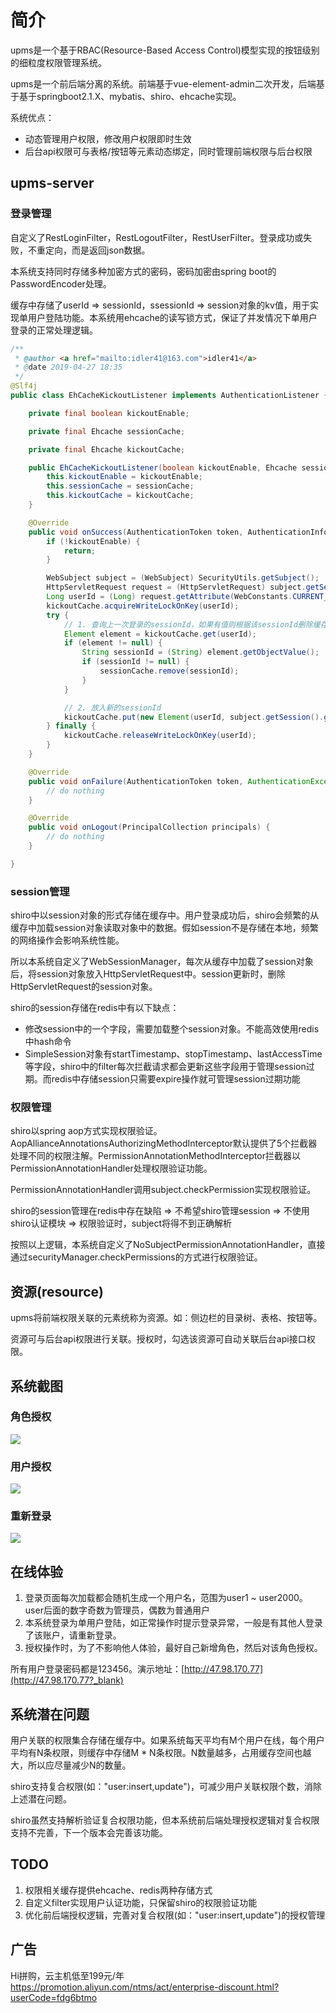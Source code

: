 # 简介

upms是一个基于RBAC(Resource-Based Access Control)模型实现的按钮级别的细粒度权限管理系统。

upms是一个前后端分离的系统。前端基于vue-element-admin二次开发，后端基于基于springboot2.1.X、mybatis、shiro、ehcache实现。

系统优点：

- 动态管理用户权限，修改用户权限即时生效
- 后台api权限可与表格/按钮等元素动态绑定，同时管理前端权限与后台权限


## upms-server

### 登录管理

自定义了RestLoginFilter，RestLogoutFilter，RestUserFilter。登录成功或失败，不重定向，而是返回json数据。

本系统支持同时存储多种加密方式的密码，密码加密由spring boot的PasswordEncoder处理。

缓存中存储了userId => sessionId，ssessionId => session对象的kv值，用于实现单用户登陆功能。本系统用ehcache的读写锁方式，保证了并发情况下单用户登录的正常处理逻辑。

```java
/**
 * @author <a href="mailto:idler41@163.com">idler41</a>
 * @date 2019-04-27 18:35
 */
@Slf4j
public class EhCacheKickoutListener implements AuthenticationListener {

    private final boolean kickoutEnable;

    private final Ehcache sessionCache;

    private final Ehcache kickoutCache;

    public EhCacheKickoutListener(boolean kickoutEnable, Ehcache sessionCache, Ehcache kickoutCache) {
        this.kickoutEnable = kickoutEnable;
        this.sessionCache = sessionCache;
        this.kickoutCache = kickoutCache;
    }

    @Override
    public void onSuccess(AuthenticationToken token, AuthenticationInfo info) {
        if (!kickoutEnable) {
            return;
        }

        WebSubject subject = (WebSubject) SecurityUtils.getSubject();
        HttpServletRequest request = (HttpServletRequest) subject.getServletRequest();
        Long userId = (Long) request.getAttribute(WebConstants.CURRENT_USER_ID);
        kickoutCache.acquireWriteLockOnKey(userId);
        try {
            // 1. 查询上一次登录的sessionId，如果有值则根据该sessionId删除缓存中的session
            Element element = kickoutCache.get(userId);
            if (element != null) {
                String sessionId = (String) element.getObjectValue();
                if (sessionId != null) {
                    sessionCache.remove(sessionId);
                }
            }

            // 2. 放入新的sessionId
            kickoutCache.put(new Element(userId, subject.getSession().getId()));
        } finally {
            kickoutCache.releaseWriteLockOnKey(userId);
        }
    }

    @Override
    public void onFailure(AuthenticationToken token, AuthenticationException ae) {
        // do nothing
    }

    @Override
    public void onLogout(PrincipalCollection principals) {
        // do nothing
    }

}
```

### session管理

shiro中以session对象的形式存储在缓存中。用户登录成功后，shiro会频繁的从缓存中加载session对象读取对象中的数据。假如session不是存储在本地，频繁的网络操作会影响系统性能。

所以本系统自定义了WebSessionManager，每次从缓存中加载了session对象后，将session对象放入HttpServletRequest中。session更新时，删除HttpServletRequest的session对象。

shiro的session存储在redis中有以下缺点：

- 修改session中的一个字段，需要加载整个session对象。不能高效使用redis中hash命令
- SimpleSession对象有startTimestamp、stopTimestamp、lastAccessTime等字段，shiro中的filter每次拦截请求都会更新这些字段用于管理session过期。而redis中存储session只需要expire操作就可管理session过期功能


### 权限管理

shiro以spring aop方式实现权限验证。AopAllianceAnnotationsAuthorizingMethodInterceptor默认提供了5个拦截器处理不同的权限注解。PermissionAnnotationMethodInterceptor拦截器以PermissionAnnotationHandler处理权限验证功能。

PermissionAnnotationHandler调用subject.checkPermission实现权限验证。

shiro的session管理在redis中存在缺陷 => 不希望shiro管理session => 不使用shiro认证模块 => 权限验证时，subject将得不到正确解析

按照以上逻辑，本系统自定义了NoSubjectPermissionAnnotationHandler，直接通过securityManager.checkPermissions的方式进行权限验证。

## 资源(resource)

upms将前端权限关联的元素统称为资源。如：侧边栏的目录树、表格、按钮等。

资源可与后台api权限进行关联。授权时，勾选该资源可自动关联后台api接口权限。
	
## 系统截图

### 角色授权

<img src="screenshots/grant-role.gif" />

### 用户授权

<img src="screenshots/grant-user.gif" />

### 重新登录

<img src="screenshots/relogin.gif" />


## 在线体验

1. 登录页面每次加载都会随机生成一个用户名，范围为user1 ~ user2000。user后面的数字奇数为管理员，偶数为普通用户
2. 本系统登录为单用户登陆，如正常操作时提示登录异常，一般是有其他人登录了该账户，请重新登录。
3. 授权操作时，为了不影响他人体验，最好自己新增角色，然后对该角色授权。

所有用户登录密码都是123456。演示地址：[http://47.98.170.77](http://47.98.170.77?_blank)

## 系统潜在问题

用户关联的权限集合存储在缓存中。如果系统每天平均有M个用户在线，每个用户平均有N条权限，则缓存中存储M * N条权限。N数量越多，占用缓存空间也越大，所以应尽量减少N的数量。

shiro支持复合权限(如："user:insert,update")，可减少用户关联权限个数，消除上述潜在问题。

shiro虽然支持解析验证复合权限功能，但本系统前后端处理授权逻辑对复合权限支持不完善，下一个版本会完善该功能。

## TODO

1. 权限相关缓存提供ehcache、redis两种存储方式
2. 自定义filter实现用户认证功能，只保留shiro的权限验证功能
3. 优化前后端授权逻辑，完善对复合权限(如："user:insert,update")的授权管理

## 广告

Hi拼购，云主机低至199元/年<a href="https://www.aliyun.com/acts/hi-group-buying?userCode=fdg6btmo">https://promotion.aliyun.com/ntms/act/enterprise-discount.html?userCode=fdg6btmo</a>